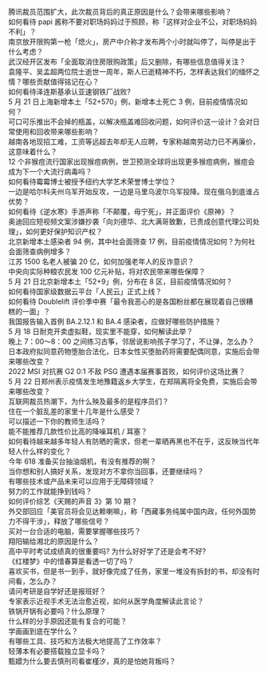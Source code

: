 腾讯裁员范围扩大，此次裁员背后的真正原因是什么？会带来哪些影响？  
如何看待 papi 酱称不要对职场妈妈过于照顾，称「这样对企业不公，对职场妈妈不利」？  
南京放开限购第一枪「熄火」，房产中介称才发布两个小时就叫停了，叫停是出于什么考虑？  
武汉经开区发布「全面取消住房限购政策」后又删除，有哪些信息值得关注？  
袁隆平、吴孟超两位院士逝世一周年，斯人已逝精神不朽，怎样表达我们的缅怀之情？哪些贡献值得铭记在心？  
如何看待泽连斯基承认亚速钢铁厂战败?  
5 月 21 日上海新增本土「52+570」例，新增本土死亡 3 例，目前疫情情况如何？  
可口可乐推出不会掉的瓶盖，以解决瓶盖难回收问题，如何评价这一设计？会对日常使用和回收带来哪些影响？  
越南各地现招工难，工资等远超去年却无人应聘，专家称越南劳动力已不再廉价，这意味着什么？  
12 个非猴痘流行国家出现猴痘病例，世卫预测全球将出现更多猴痘病例，猴痘会成为下一个大流行病毒吗？  
如何看待霉霉博士被授予纽约大学艺术荣誉博士学位？  
一边是哈尔科夫州乌军开始反攻，一边是马里乌波尔乌军投降。现在俄乌到底谁占优势？  
如何看待《逆水寒》手游声称「不颠覆，毋宁死」，并正面评价《原神》？  
奥迪回应短视频文案涉嫌抄袭「向刘德华、北大满哥致歉，已责成创意代理公司处理」，如何更好保护知识产权？  
北京新增本土感染者 94 例，其中社会面筛查 17 例，目前疫情情况如何？为何社会面筛查病例增多？  
江苏 1500 名老人被骗 20 亿，如何加强老年人的反诈意识？  
中央向实际种粮农民发 100 亿元补贴，将对农民带来哪些保障？  
5 月 21 日北京新增本土「52+9」例，分布在 8 区，目前疫情情况如何？  
如何看待国家级数据云平台「人民云」正式上线？  
如何看待 Doublelift 评价季中赛「最令我恶心的是各国粉丝都在展现着自己很糟糕的一面」？  
我国报告输入首例 BA.2.12.1 和 BA.4 感染者，应做好哪些防护措施？  
5 月 18 日耐克开卖虚拟鞋，现实里不能穿，如何解读此举？  
晚上 7：00～8：00 之间练习古筝，邻居说影响孩子学习了，不让弹，怎么办？  
日本政府拟同意药物堕胎合法化，日本女性买堕胎药将需要配偶同意，实施后会带来哪些改变？  
2022 MSI 对抗赛 G2 0:1 不敌 PSG 遭遇本届赛事首败，如何评价这场比赛？  
5 月 22 日郑州表示疫情发生地豫籍返乡大学生，在郑隔离将全免费，实施后会带来哪些改变？  
互联网裁员热潮下，为什么殃及最多的是程序员们？  
住在一个脏乱差的家里十几年是什么感受？  
可以描述一下你的教师生活吗？  
能不能推荐几款性价比高的降噪耳机 / 耳塞？  
如何看待越来越多年轻人有防晒的需求，但老一辈晒再黑也不在乎，这反映当代年轻人什么样的变化？  
今年 618 准备买台抽油烟机，有没有推荐的啊？  
当你想和别人搞好关系，发现对方不拿你当回事，还要继续吗？  
有哪些技术或产品未来可以应用于无障碍领域？  
努力的工作就能挣到钱吗？  
如何评价综艺《天赐的声音 3》第 10 期？  
外交部回应「美官员将会见达赖喇嘛」，称「西藏事务纯属中国内政，任何外国势力不得干涉」，释放了哪些信号？  
买对一台合适的电脑，需要掌握哪些技巧？  
翔阳输给湘北的原因是什么？  
高中平时考试成绩真的很重要吗? 为什么好好学了还是会考不好?  
《红楼梦》中的惜春算是看透一切了吗？  
喜欢买书，但是书一到手，就好像完成了任务，家里一堆没有拆封的书，却没有时间看，怎么办？  
请问考研是自学好还是报班好？  
专家表示近视手术无法治愈近视，如何从医学角度解读此言论？  
铁锅开锅有必要吗？什么原理？  
什么样的分手原因还能有复合的可能？  
学画画到底在学什么？  
有哪些工具、技巧和方法极大地提高了工作效率？  
轻薄本有必要搭载独立显卡吗？  
甄嬛为什么要去慎刑司看崔槿汐，真的是怕她背叛吗？  
